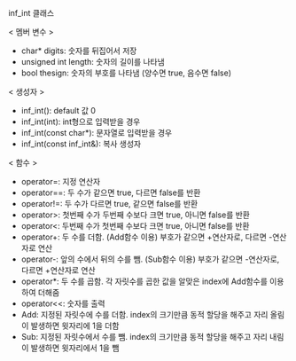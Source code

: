 inf_int 클래스

< 멤버 변수 >
- char* digits: 숫자를 뒤집어서 저장 
- unsigned int length: 숫자의 길이를 나타냄
- bool thesign: 숫자의 부호를 나타냄 (양수면 true, 음수면 false)

< 생성자 >
- inf_int(): default 값 0
- inf_int(int): int형으로 입력받을 경우
- inf_int(const char*): 문자열로 입력받을 경우
- inf_int(const inf_int&): 복사 생성자

< 함수 >
- operator=: 지정 연산자
- operator==: 두 수가 같으면 true, 다르면 false를 반환
- operator!=: 두 수가 다르면 true, 같으면 false를 반환
- operator>: 첫번째 수가 두번째 수보다 크면 true, 아니면 false를 반환
- operator<: 두번째 수가 첫번째 수보다 크면 true, 아니면 false를 반환
- operator+: 두 수를 더함. (Add함수 이용) 부호가 같으면 +연산자로, 다르면 -연산자로 연산
- operator-: 앞의 수에서 뒤의 수를 뺌. (Sub함수 이용) 부호가 같으면 -연산자로, 다르면 +연산자로 연산
- operator*: 두 수를 곱함. 각 자릿수를 곱한 값을 알맞은 index에 Add함수를 이용하여 더해줌 
- operator<<: 숫자를 출력
- Add: 지정된 자릿수에 수를 더함. index의 크기만큼 동적 할당을 해주고 자리 올림이 발생하면 윗자리에 1을 더함
- Sub: 지정된 자릿수에서 수를 뺌. index의 크기만큼 동적 할당을 해주고 자리 내림이 발생하면 윗자리에서 1을 뺌
